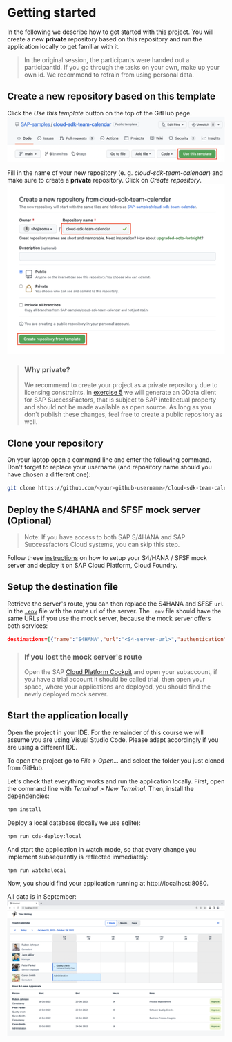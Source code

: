 # Getting started
In the following we describe how to get started with this project.
You will create a new **private** repository based on this repository and run the application locally to get familiar with it.

> In the original session, the participants were handed out a participantId. If you go through the tasks on your own, make up your own id. We recommend to refrain from using personal data.

## Create a new repository based on this template
Click the *Use this template* button on the top of the GitHub page.
![Use Template](images/use-template.png)

Fill in the name of your new repository (e. g. *cloud-sdk-team-calendar*) and make sure to create a **private** repository. Click on *Create repository*.
![Create New](images/create-new.png)

> ### Why private?
> We recommend to create your project as a private repository due to licensing constraints. In [exercise 5](05-generate-odata-client.md) we will generate an OData client for SAP SuccessFactors, that is subject to SAP intellectual property and should not be made available as open source. As long as you don't publish these changes, feel free to create a public repository as well.

## Clone your repository
On your laptop open a command line and enter the following command. Don't forget to replace your username (and repository name should you have chosen a different one):
```sh
git clone https://github.com/<your-github-username>/cloud-sdk-team-calendar.git
```

## Deploy the S/4HANA and SFSF mock server (Optional)

>Note: If you have access to both SAP S/4HANA and SAP Successfactors Cloud systems, you can skip this step.

Follow these [instructions](https://github.com/SAP/cloud-s4-sdk-book/tree/mock-server#how-to-run-the-server) on how to setup your S4/HANA / SFSF mock server and deploy it on SAP Cloud Platform, Cloud Foundry.

## Setup the destination file

Retrieve the server's route, you can then replace the S4HANA and SFSF `url` in the [`.env`](../.env) file with the route url of the server. The `.env` file should have the same URLs if you use the mock server, because the mock server offers both services:

```json
destinations=[{"name":"S4HANA","url":"<S4-server-url>","authentication":"NoAuthentication"},{"name": "SFSF", "url": "<SFSF-server-url>","authentication":"NoAuthentication"}]
```

> ### If you lost the mock server's route
> Open the SAP [Cloud Platform Cockpit](https://account.hana.ondemand.com/) and open your subaccount, if you have a trial account it should be called trial, then open your space, where your applications are deployed, you should find the newly deployed mock server.

## Start the application locally
Open the project in your IDE. For the remainder of this course we will assume you are using Visual Studio Code. Please adapt accordingly if you are using a different IDE.

To open the project go to *File > Open...* and select the folder you just cloned from GitHub.

Let's check that everything works and run the application locally. First, open the command line with *Terminal > New Terminal*. Then, install the dependencies:

```sh
npm install
```

Deploy a local database (locally we use sqlite):
```sh
npm run cds-deploy:local
```

And start the application in watch mode, so that every change you implement subsequently is reflected immediately:
```sh
npm run watch:local
```

Now, you should find your application running at http://localhost:8080.

All data is in September:
![Local Deployment](images/local-deployment.png)
